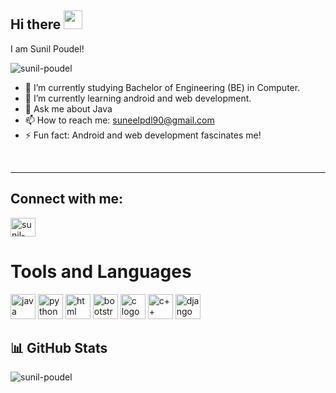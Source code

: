 ## Hi there <img src="https://raw.githubusercontent.com/MartinHeinz/MartinHeinz/master/wave.gif" width="30px">
I am Sunil Poudel!
<p align="left"> <img src="https://komarev.com/ghpvc/?username=sunil-poudel&label=Profile%20views&color=0e75b6&style=flat" alt="sunil-poudel" /> </p>

- 🔭 I’m currently studying Bachelor of Engineering (BE) in Computer.
- 🌱 I’m currently learning android and web development.
- 💬 Ask me about Java 
- 📫 How to reach me: suneelpdl90@gmail.com
- ⚡ Fun fact: Android and web development fascinates me!
<br/>
<hr/>
<h2>Connect with me:</h2>
<a href="https://linkedin.com/in/iamsunilpoudel" target="blank"><img align="center" src="https://raw.githubusercontent.com/rahuldkjain/github-profile-readme-generator/master/src/images/icons/Social/linked-in-alt.svg" alt="sunil-poudel" height="30" width="40" /></a>


<h1>Tools and Languages</h1>
<p>
  <img src="https://uxwing.com/wp-content/themes/uxwing/download/brands-and-social-media/java-programming-language-icon.png" width="40" height="40" alt="java logo">
  <img src="https://upload.wikimedia.org/wikipedia/commons/thumb/c/c3/Python-logo-notext.svg/800px-Python-logo-notext.svg.png" alt="python logo" height="40" width="40">
  <img src="https://www.w3.org/html/logo/badge/html5-badge-v-solo.png" alt="html logo" height="40" width="40">
  <img src="https://upload.wikimedia.org/wikipedia/commons/thumb/b/b2/Bootstrap_logo.svg/330px-Bootstrap_logo.svg.png" alt="bootstrap logo" height="40" width="40">
  <img src="https://upload.wikimedia.org/wikipedia/commons/thumb/1/18/C_Programming_Language.svg/1853px-C_Programming_Language.svg.png" alt="c logo" height="40" width="40">
  <img src="https://upload.wikimedia.org/wikipedia/commons/thumb/1/18/ISO_C%2B%2B_Logo.svg/800px-ISO_C%2B%2B_Logo.svg.png" alt="c++ logo" height="40" width="40">
  <img src="https://www.svgrepo.com/show/353657/django-icon.svg" alt="django logo" height="40" width="40">
  
</p>

<div align="left">
  <h2>📊 GitHub Stats</h2>
<p><img align="left" src="https://github-readme-stats.vercel.app/api/top-langs?username=sunil-poudel&show_icons=true&locale=en&layout=compact&theme=dark" alt="sunil-poudel" /></p>

<!-- <p>&nbsp;<img align="center" src="https://github-readme-stats.vercel.app/api?username=sunil-poudel&show_icons=true&locale=en&theme=dark" alt="sunil-poudel" /></p> -->
</div>




<!--
**sunil-poudel/sunil-poudel** is a ✨ _special_ ✨ repository because its `README.md` (this file) appears on your GitHub profile.

Here are some ideas to get you started:


-->
